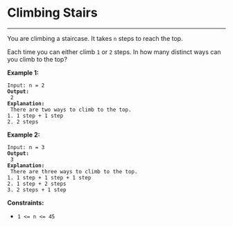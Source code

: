 # Climbing Stairs

***

You are climbing a staircase. It takes `n` steps to reach the top.

Each time you can either climb `1` or `2` steps. In how many distinct ways can you climb to the top?

&#x20;

**Example 1:**

<pre><code>Input: n = 2
<strong>Output:
</strong> 2
<strong>Explanation:
</strong> There are two ways to climb to the top.
1. 1 step + 1 step
2. 2 steps</code></pre>

**Example 2:**

<pre><code>Input: n = 3
<strong>Output:
</strong> 3
<strong>Explanation:
</strong> There are three ways to climb to the top.
1. 1 step + 1 step + 1 step
2. 1 step + 2 steps
3. 2 steps + 1 step</code></pre>

&#x20;

**Constraints:**

* `1 <= n <= 45`
